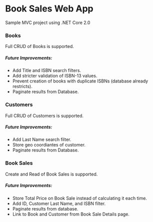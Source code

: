 # Book Sales Web App

Sample MVC project using .NET Core 2.0

### Books

Full CRUD of Books is supported.

##### Future Improvements:
* Add Title and ISBN search filters.
* Add stricter validation of ISBN-13 values.
* Prevent creation of books with duplicate ISBNs (database already restricts).
* Paginate results from Database.

### Customers

Full CRUD of Customers is supported.

##### Future Improvements:
* Add Last Name search filter.
* Store geo coordiantes of customer.
* Paginate results from Database.

### Book Sales

Create and Read of Book Sales is supported.

##### Future Improvements:
* Store Total Price on Book Sale instead of calculating it each time.
* Add ID, Customer Last Name, and ISBN filter.
* Paginate results from database.
* Link to Book and Customer from Book Sale Details page.



